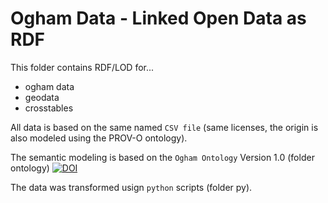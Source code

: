 # Ogham Data - Linked Open Data as RDF

This folder contains RDF/LOD for...

-   ogham data
-   geodata
-   crosstables

All data is based on the same named `CSV file` (same licenses, the origin is also modeled using the PROV-O ontology).

The semantic modeling is based on the `Ogham Ontology` Version 1.0 (folder ontology) [![DOI](https://zenodo.org/badge/DOI/10.5281/zenodo.4407344.svg)](https://doi.org/10.5281/zenodo.4407344)

The data was transformed usign `python` scripts (folder py).
